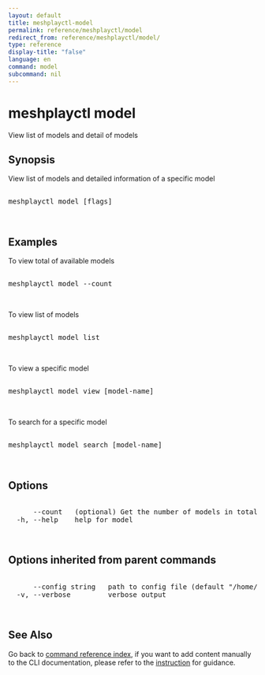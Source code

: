 ```yaml
---
layout: default
title: meshplayctl-model
permalink: reference/meshplayctl/model
redirect_from: reference/meshplayctl/model/
type: reference
display-title: "false"
language: en
command: model
subcommand: nil
---
```


# meshplayctl model

View list of models and detail of models

## Synopsis

View list of models and detailed information of a specific model
<pre class='codeblock-pre'>
<div class='codeblock'>
meshplayctl model [flags]

</div>
</pre> 

## Examples

To view total of available models
<pre class='codeblock-pre'>
<div class='codeblock'>
meshplayctl model --count

</div>
</pre> 

To view list of models
<pre class='codeblock-pre'>
<div class='codeblock'>
meshplayctl model list

</div>
</pre> 

To view a specific model
<pre class='codeblock-pre'>
<div class='codeblock'>
meshplayctl model view [model-name]

</div>
</pre> 

To search for a specific model
<pre class='codeblock-pre'>
<div class='codeblock'>
meshplayctl model search [model-name]

</div>
</pre> 

## Options

<pre class='codeblock-pre'>
<div class='codeblock'>
      --count   (optional) Get the number of models in total
  -h, --help    help for model

</div>
</pre>

## Options inherited from parent commands

<pre class='codeblock-pre'>
<div class='codeblock'>
      --config string   path to config file (default "/home/runner/.meshplay/config.yaml")
  -v, --verbose         verbose output

</div>
</pre>

## See Also

Go back to [command reference index](/reference/meshplayctl/), if you want to add content manually to the CLI documentation, please refer to the [instruction](/project/contributing/contributing-cli#preserving-manually-added-documentation) for guidance.

